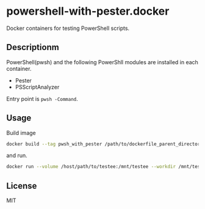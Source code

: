 # powershell-with-pester.docker

Docker containers for testing PowerShell scripts.

## Descriptionm

PowerShell(pwsh) and the following PowerShll modules are installed in each container.

- Pester
- PSScriptAnalyzer

Entry point is `pwsh -Command`.

## Usage

Build image

```sh
docker build --tag pwsh_with_pester /path/to/dockerfile_parent_directory/
```

and run.

```sh
docker run --volume /host/path/to/testee:/mnt/testee --workdir /mnt/testee pwsh_with_pester Invoke-Pester
```

## License

MIT
